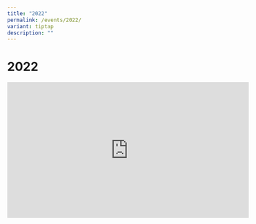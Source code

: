 ```yaml
---
title: "2022"
permalink: /events/2022/
variant: tiptap
description: ""
---
```

<h1>2022</h1><div class="iframe-wrapper"><iframe height="315" width="560" allowfullscreen="true" frameborder="0" src="https://www.youtube.com/embed/_U0pF9ZL7XM?si=JsBOdi2WNf8S0LPu"></iframe></div><p></p>